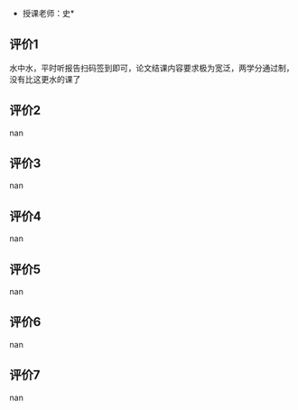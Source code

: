 - 授课老师：史* 

## 评价1

水中水，平时听报告扫码签到即可，论文结课内容要求极为宽泛，两学分通过制，没有比这更水的课了
## 评价2

nan
## 评价3

nan
## 评价4

nan
## 评价5

nan
## 评价6

nan
## 评价7

nan
